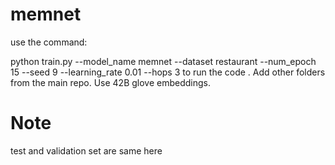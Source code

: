 # memnet
use the command:

python train.py --model_name memnet --dataset restaurant --num_epoch 15 --seed 9 --learning_rate 0.01 --hops 3 
to run the code .
Add other folders from the main repo. Use 42B glove embeddings.
# Note
test and validation set are same here

